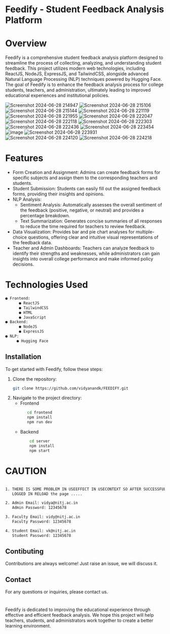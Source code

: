 # Feedify - Student Feedback Analysis Platform

# Overview

Feedify is a comprehensive student feedback analysis platform designed to streamline the process of collecting, analyzing, and understanding student feedback. This project utilizes modern web technologies, including ReactJS, NodeJS, ExpressJS, and TailwindCSS, alongside advanced Natural Language Processing (NLP) techniques powered by Hugging Face. The goal of Feedify is to enhance the feedback analysis process for college students, teachers, and administration, ultimately leading to improved educational experiences and institutional policies.

![Screenshot 2024-06-28 214947](https://github.com/vidyanandk/FEEDIFY/assets/141124787/5eca1b73-7ef8-4f2c-a0b7-1a29c32d2c3d)
![Screenshot 2024-06-28 215106](https://github.com/vidyanandk/FEEDIFY/assets/141124787/9d69fe3e-77b4-4de6-8549-7ba005bcf035)
![Screenshot 2024-06-28 215144](https://github.com/vidyanandk/FEEDIFY/assets/141124787/a23778cf-b9d8-4db1-8063-296300b1eada)
![Screenshot 2024-06-28 221119](https://github.com/vidyanandk/FEEDIFY/assets/141124787/874d10e4-cf24-4350-b2c1-58b5749c06c7)
![Screenshot 2024-06-28 221955](https://github.com/vidyanandk/FEEDIFY/assets/141124787/b38a8923-6cfa-43fa-977b-13a52f06cf65)
![Screenshot 2024-06-28 222047](https://github.com/vidyanandk/FEEDIFY/assets/141124787/ead79fde-515b-4d89-a11a-9e93598d6331)
![Screenshot 2024-06-28 222118](https://github.com/vidyanandk/FEEDIFY/assets/141124787/04eee893-1f19-4d47-a9d1-93f96a537f56)
![Screenshot 2024-06-28 222303](https://github.com/vidyanandk/FEEDIFY/assets/141124787/7b67115b-0a45-4b12-999d-9048000949a7)
![Screenshot 2024-06-28 222436](https://github.com/vidyanandk/FEEDIFY/assets/141124787/2d115188-fe82-4093-80a4-a2dedc38d0c1)
![Screenshot 2024-06-28 223454](https://github.com/vidyanandk/FEEDIFY/assets/141124787/79451c72-dd02-49e3-b808-3ff8d5f86255)
![image](https://github.com/vidyanandk/FEEDIFY/assets/141124787/530ea63d-9ded-4ccf-bb16-ddf2fcb94a5c)
![Screenshot 2024-06-28 223931](https://github.com/vidyanandk/FEEDIFY/assets/141124787/363f0eb4-c591-4e45-9c81-0c9677004975)
![Screenshot 2024-06-28 224120](https://github.com/vidyanandk/FEEDIFY/assets/141124787/d409bf66-83fd-4b5e-b37f-9d2b5fc88027)
![Screenshot 2024-06-28 224218](https://github.com/vidyanandk/FEEDIFY/assets/141124787/56d101a0-206f-4661-b239-2ec26a8b9b13)

# Features
- Form Creation and Assignment: Admins can create feedback forms for specific subjects and 
  assign them to the corresponding teachers and students.
- Student Submission: Students can easily fill out the assigned feedback forms, providing their 
  insights and opinions.
- NLP Analysis:
    - Sentiment Analysis: Automatically assesses the overall sentiment of the feedback 
      (positive, negative, or neutral) and provides a percentage breakdown.
    - Text Summarization: Generates concise summaries of all responses to reduce the time 
      required for teachers to review feedback.
- Data Visualization: Provides bar and pie chart analyses for multiple-choice questions, 
  offering clear and intuitive visual representations of the feedback data.
- Teacher and Admin Dashboards: Teachers can analyze feedback to identify their strengths and 
  weaknesses, while administrators can gain insights into overall college performance and make 
  informed policy decisions.

# Technologies Used
```bash
● Frontend:
      ● ReactJS
      ● TailwindCSS
      ● HTML
      ● JavaScript
● Backend:
      ● NodeJS
      ● ExpressJS
● NLP:
     ● Hugging Face
```

## Installation
To get started with Feedify, follow these steps:
 1. Clone the repository:
    ```bash
    git clone https://github.com/vidyanandk/FEEDIFY.git
    ```
 3. Navigate to the project directory:
    - Frontend
        ```bash
           cd frontend
           npm install
           npm run dev
        ```
    - Backend
        ```bash
            cd server
            npm install
            npm start
        ```

# CAUTION
```bash

1. THERE IS SOME PROBLEM IN USEEFFECT IN USECONTEXT SO AFTER SUCCESSFUL
   LOGGED IN RELOAD the page .....

2. Admin Email: vidya@nitj.ac.in
   Admin Password: 12345678

3. Faculty Email: vidy@nitj.ac.in
   Faculty Password: 12345678

4. Student Email: vk@nitj.ac.in
   Student Password: 12345678

```

## Contibuting
Contributions are always welcome! Just raise an issue, we will discuss it.

## Contact
For any questions or inquiries, please contact us.

#
Feedify is dedicated to improving the educational experience through effective and efficient feedback analysis. We hope this project will help teachers, students, and administrators work together to create a better learning environment.

